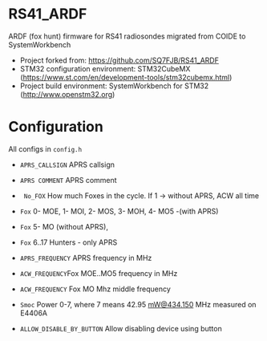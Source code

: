 # RS41_ARDF
ARDF (fox hunt) firmware for RS41 radiosondes migrated from COIDE to SystemWorkbench

* Project forked from: https://github.com/SQ7FJB/RS41_ARDF
* STM32 configuration environment: STM32CubeMX (https://www.st.com/en/development-tools/stm32cubemx.html)
* Project build environment: SystemWorkbench for STM32 (http://www.openstm32.org)

# Configuration
All configs in ```config.h```




* ```APRS_CALLSIGN``` APRS callsign
* ```APRS COMMENT```  APRS comment

* ``` No_FOX``` How much Foxes in the cycle. If 1 -> without APRS, ACW all time
* ```Fox```   0- MOE, 1- MOI, 2- MOS, 3- MOH, 4- MO5 -(with APRS) 
* ```Fox```   5-  MO (without APRS), 
* ```Fox```   6..17 Hunters - only APRS
* ```APRS_FREQUENCY``` APRS frequency in MHz
* ```ACW_FREQUENCY```Fox MOE..MO5 frequency in MHz
* ```ACW_FREQUENCY``` Fox MO Mhz middle frequency
* ```Smoc``` Power 0-7, where 7 means 42.95 mW@434.150 MHz measured on E4406A
* ```ALLOW_DISABLE_BY_BUTTON``` Allow disabling device using button
